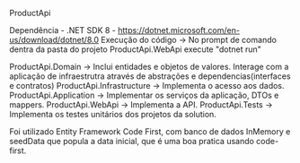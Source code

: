 ProductApi

Dependência - .NET SDK 8 - https://dotnet.microsoft.com/en-us/download/dotnet/8.0
Execução do código -> No prompt de comando dentra da pasta do projeto ProductApi.WebApi execute "dotnet run"

ProductApi.Domain -> Inclui entidades e objetos de valores. Interage com a aplicação de infraestrutra através de abstrações e dependencias(interfaces e contratos)
ProductApi.Infrastructure -> Implementa o acesso aos dados.
ProductApi.Application -> Implementar  os serviços da aplicação, DTOs e mappers.
ProductApi.WebApi -> Implementa a API.
ProductApi.Tests -> Implementa os testes unitários dos projetos da solution.

Foi utilizado Entity Framework Code First, com banco de dados InMemory e seedData que popula a data inicial, que é uma boa pratica usando code-first.